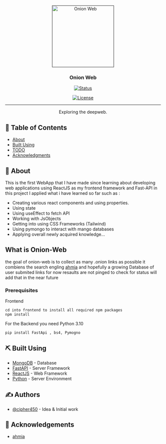 <p align="center">
  <a href="" rel="noopener">
 <img width=200px height=200px src="https://i0.wp.com/www.techforpc.com/wp-content/uploads/2015/11/orbot-proxy-with-tor-for-pc-or-mac-windows-7810-free-download.png?fit=512%2C512&ssl=1" alt="Onion Web"></a>
</p>

<h3 align="center">Onion Web</h3>

<div align="center">

[![Status](https://img.shields.io/badge/status-active-success.svg)]()

[![License](https://img.shields.io/badge/license-MIT-blue.svg)](/LICENSE)

</div>

---

<p align="center"> Exploring the deepweb.
    <br> 
</p>

## 📝 Table of Contents

- [About](#about)
- [Built Using](#built_using)
- [TODO](../TODO.md)
- [Acknowledgments](#acknowledgement)

## 🧐 About <a name = "about"></a>

This is the first WebApp that I have made since learning about developing web applications using ReactJS as my frontend framework and Fast-API in this project I applied what i have learned so far such as : 
- Creating various react components and using properties.
- Using state 
- Using useEffect to fetch API 
- Working with JsObjects
- Getting into using CSS Frameworks (Tailwind)
- Using pymongo to interact with mango databases
- Applying overall newly acquired knowledge...

## What is Onion-Web
the goal of onion-web is to collect as many .onion links as possible it combiens the search engling [ahmia](https://ahmia.fi/) and hopefully a growing Database of user submited links for now resaults are not pinged to check for status will add that in the near future 

### Prerequisites

Frontend
```
cd into frontend to install all required npm packages
npm install 
```
For the Backend you need Python 3.10
```
pip install FastApi , bs4, Pymogno

```

## ⛏️ Built Using <a name = "built_using"></a>

- [MongoDB](https://www.mongodb.com/) - Database
- [FastAPI](https://fastapi.tiangolo.com/) - Server Framework
- [ReactJS](https://reactjs.org/) - Web Framework
- [Python](https://www.python.org/) - Server Environment

## ✍️ Authors <a name = "authors"></a>

- [@cipher450](https://github.com/cipher450) - Idea & Initial work

## 🎉 Acknowledgements <a name = "acknowledgement"></a>

- [ahmia](https://github.com/juhanurmi/ahmia/tree/a474a30e77f002ddf2be771dbe5ee7371a3c0ec8)



